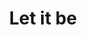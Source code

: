 ---
ee_id_show: '4509'
title: Let it be
url: let-it-be
live_url:
year: '2018'
venue: Flagship AS
state_country: Stavanger
type:
dates:
wwwnews:
wwweblast:
www:
pitch: 'Curated a small show 4 Flagship AS (the gallery inside Arcangel Surfware’s
  flagship) with the legendary Steina and Woody Vasulka: Let it be (1970) '
ps:
credits:
download:
layout: shows
---